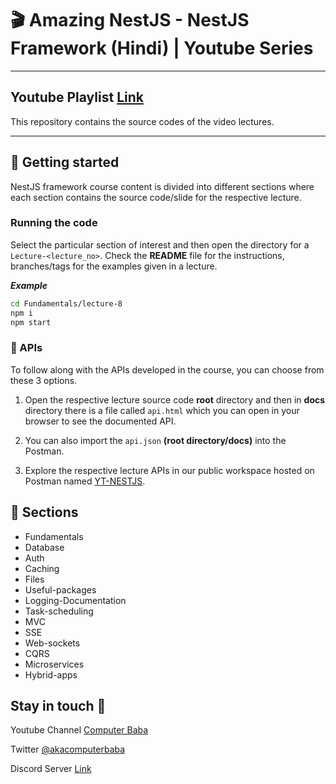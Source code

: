 # 🎬 Amazing NestJS - NestJS Framework (Hindi) | Youtube Series

---

## Youtube Playlist [Link](https://bit.ly/3titPk3)

This repository contains the source codes of the video lectures.

---

## 🚀 Getting started

NestJS framework course content is divided into different sections where each section contains the source code/slide for
the respective lecture.

### Running the code

Select the particular section of interest and then open the directory for a `Lecture-<lecture_no>`. Check the **README**
file for the instructions, branches/tags for the examples given in a lecture.

**_Example_**

```sh
cd Fundamentals/lecture-8
npm i
npm start
```

### 📝 APIs

To follow along with the APIs developed in the course, you can choose from these 3 options.

1. Open the respective lecture source code **root** directory and then in **docs** directory there is a file called
   `api.html` which you can open in your browser to see the documented API.

2. You can also import the `api.json` **(root directory/docs)** into the Postman.

3. Explore the respective lecture APIs in our public workspace hosted on Postman named
   [YT-NESTJS](https://bit.ly/3wJJKK6).

## 📘 Sections

- Fundamentals
- Database
- Auth
- Caching
- Files
- Useful-packages
- Logging-Documentation
- Task-scheduling
- MVC
- SSE
- Web-sockets
- CQRS
- Microservices
- Hybrid-apps

## Stay in touch 👋

Youtube Channel [Computer Baba](https://www.youtube.com/c/ComputerBabaOfficial)

Twitter [@akacomputerbaba](https://twitter.com/akacomputerbaba)

Discord Server [Link](https://discord.gg/9V4VTDM)
